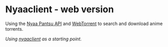 # Nyaaclient - web version

Using the [Nyaa Pantsu API](https://nyaa.net/apidoc) and [WebTorrent](https://webtorrent.io/) to search and download anime torrents.

_Using [nyaaclient](https://github.com/hongkiulam/nyaaclient) as a starting point._
